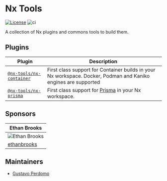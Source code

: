 # Nx Tools

[![License](https://img.shields.io/github/license/gperdomor/nx-tools)](https://github.com/gperdomor/nx-tools/blob/main/LICENSE)
![ci](https://github.com/gperdomor/nx-tools/actions/workflows/build.yml/badge.svg)

A collection of Nx plugins and commons tools to build them.

## Plugins

| Plugin                                                      | Description                                                                                                    |
| ----------------------------------------------------------- | -------------------------------------------------------------------------------------------------------------- |
| [`@nx-tools/nx-container`](packages/nx-container/README.md) | First class support for Container builds in your Nx workspace. Docker, Podman and Kaniko engines are supported |
| [`@nx-tools/nx-prisma`](packages/nx-prisma/README.md)       | First class support for [Prisma](https://prisma.io/) in your Nx workspace.                                     |

## Sponsors

| Ethan Brooks                                                             |
| ------------------------------------------------------------------------ |
| ![Ethan Brooks](https://avatars1.githubusercontent.com/u/16616717?s=160) |
| [ethanbrooks](https://github.com/ethanbrooks)                            |

## Maintainers

- [Gustavo Perdomo](https://github.com/gperdomor)
